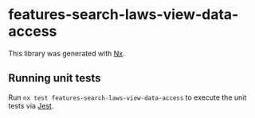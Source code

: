 # features-search-laws-view-data-access

This library was generated with [Nx](https://nx.dev).

## Running unit tests

Run `nx test features-search-laws-view-data-access` to execute the unit tests via [Jest](https://jestjs.io).
